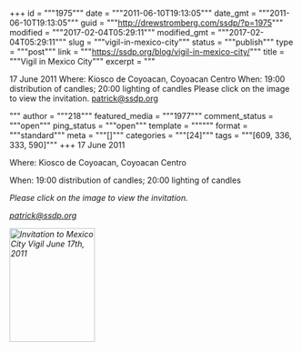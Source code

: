 +++
id = """1975"""
date = """2011-06-10T19:13:05"""
date_gmt = """2011-06-10T19:13:05"""
guid = """http://drewstromberg.com/ssdp/?p=1975"""
modified = """2017-02-04T05:29:11"""
modified_gmt = """2017-02-04T05:29:11"""
slug = """vigil-in-mexico-city"""
status = """publish"""
type = """post"""
link = """https://ssdp.org/blog/vigil-in-mexico-city/"""
title = """Vigil in Mexico City"""
excerpt = """<p>17 June 2011 Where: Kiosco de Coyoacan, Coyoacan Centro When: 19:00 distribution of candles; 20:00 lighting of candles Please click on the image to view the invitation. patrick@ssdp.org</p>
"""
author = """218"""
featured_media = """1977"""
comment_status = """open"""
ping_status = """open"""
template = """"""
format = """standard"""
meta = """[]"""
categories = """[24]"""
tags = """[609, 336, 333, 590]"""
+++
17 June 2011



Where: Kiosco de Coyoacan, Coyoacan Centro



When: 19:00 distribution of candles; 20:00 lighting of candles



<em>Please click on the image to view the invitation.</em>

<em><a href="mailto:patrick@ssdp.org">patrick@ssdp.org</a></em>



<em><a href="http://ssdp.org/assets/images/blog/2011/june/Velorio[1][1].jpg" target="_blank"><img title="Invitation to Mexico City Vigil June 17th, 2011" src="http://ssdp.org/assets/images/blog/2011/june/Velorio[1].jpg" alt="Invitation to Mexico City Vigil June 17th, 2011" width="150" height="200" /></a></em>
